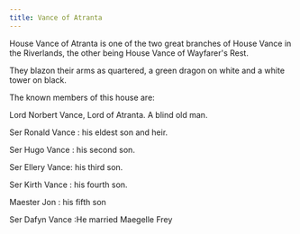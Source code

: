 ```yaml
---
title: Vance of Atranta
---
```


House Vance of Atranta is one of the two great branches of House Vance in the Riverlands, the other being House Vance of Wayfarer's Rest.

They blazon their arms as quartered, a green dragon on white and a white tower on black.

The known members of this house are:

Lord Norbert Vance, Lord of Atranta. A blind old man.

Ser Ronald Vance : his eldest son and heir.

Ser Hugo Vance : his second son.

Ser Ellery Vance: his third son.

Ser Kirth Vance : his fourth son.

Maester Jon : his fifth son

Ser Dafyn Vance :He married Maegelle Frey


